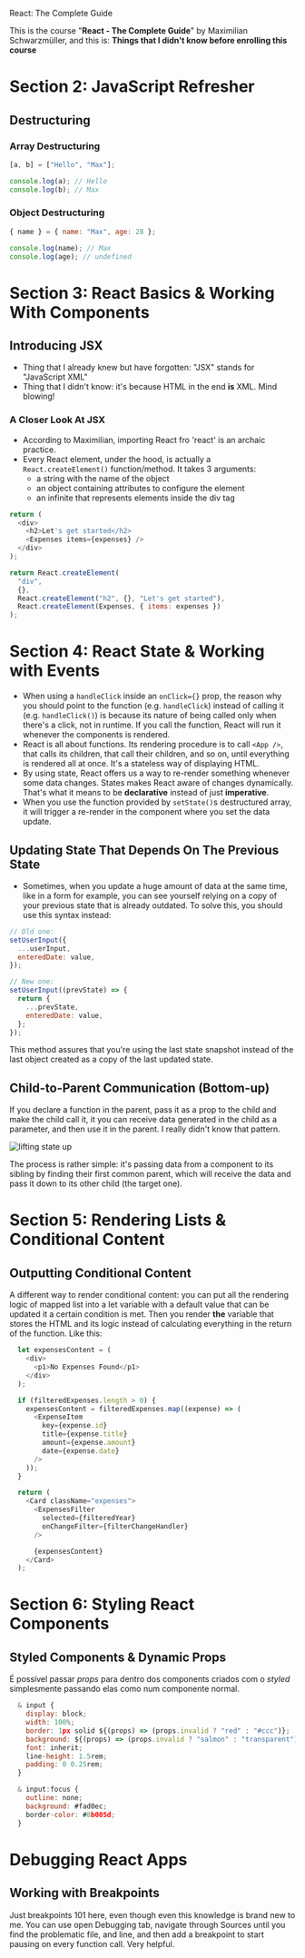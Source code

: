  React: The Complete Guide

This is the course "**React - The Complete Guide**" by Maximilian Schwarzmüller, and this is: **Things that I didn't know before enrolling this course**

# Section 2: JavaScript Refresher

## Destructuring

### Array Destructuring

```javascript
[a, b] = ["Hello", "Max"];

console.log(a); // Hello
console.log(b); // Max
```

### Object Destructuring

```javascript
{ name } = { name: "Max", age: 28 };

console.log(name); // Max
console.log(age); // undefined
```

# Section 3: React Basics & Working With Components

## Introducing JSX

- Thing that I already knew but have forgotten: "JSX" stands for "JavaScript XML"
- Thing that I didn't know: it's because HTML in the end **is** XML. Mind blowing!

### A Closer Look At JSX

- According to Maximilian, importing React fro 'react' is an archaic practice.
- Every React element, under the hood, is actually a `React.createElement()` function/method. It takes 3 arguments:
  - a string with the name of the object
  - an object containing attributes to configure the element
  - an infinite that represents elements inside the div tag

```javascript
return (
  <div>
    <h2>Let's get started</h2>
    <Expenses items={expenses} />
  </div>
);

return React.createElement(
  "div",
  {},
  React.createElement("h2", {}, "Let's get started"),
  React.createElement(Expenses, { items: expenses })
);
```

# Section 4: React State & Working with Events

- When using a `handleClick` inside an `onClick={}` prop, the reason why you should point to the function (e.g. `handleClick`) instead of calling it (e.g. `handleClick()`) is because its nature of being called only when there's a click, not in runtime. If you call the function, React will run it whenever the components is rendered.
- React is all about functions. Its rendering procedure is to call `<App />`, that calls its children, that call their children, and so on, until everything is rendered all at once. It's a stateless way of displaying HTML.
- By using state, React offers us a way to re-render something whenever some data changes. States makes React aware of changes dynamically. That's what it means to be **declarative** instead of just **imperative**.
- When you use the function provided by `setState()`s destructured array, it will trigger a re-render in the component where you set the data update.

## Updating State That Depends On The Previous State

- Sometimes, when you update a huge amount of data at the same time, like in a form for example, you can see yourself relying on a copy of your previous state that is already outdated. To solve this, you should use this syntax instead:

```javascript
// Old one:
setUserInput({
  ...userInput,
  enteredDate: value,
});
```

```javascript
// New one:
setUserInput((prevState) => {
  return {
    ...prevState,
    enteredDate: value,
  };
});
```

This method assures that you're using the last state snapshot instead of the last object created as a copy of the last updated state.

## Child-to-Parent Communication (Bottom-up)

If you declare a function in the parent, pass it as a prop to the child and make the child call it, it you can receive data generated in the child as a parameter, and then use it in the parent. I really didn't know that pattern.

![lifting state up](https://github.com/divertimentos/curso-udemy-react-the-complete-guide/blob/main/media/lifting.png)

The process is rather simple: it's passing data from a component to its sibling by finding their first common parent, which will receive the data and pass it down to its other child (the target one).

# 

# Section 5: Rendering Lists & Conditional Content

## Outputting Conditional Content

A different way to render conditional content: you can put all the rendering logic of mapped list into a let variable with a default value that can be updated it a certain condition is met. Then you render **the** variable that stores the HTML and its logic instead of calculating everything in the return of the function. Like this:

```javascript
  let expensesContent = (
    <div>
      <p1>No Expenses Found</p1>
    </div>
  );

  if (filteredExpenses.length > 0) {
    expensesContent = filteredExpenses.map((expense) => (
      <ExpenseItem
        key={expense.id}
        title={expense.title}
        amount={expense.amount}
        date={expense.date}
      />
    ));
  }

  return (
    <Card className="expenses">
      <ExpensesFilter
        selected={filteredYear}
        onChangeFilter={filterChangeHandler}
      />

      {expensesContent}
    </Card>
  );
```

# Section 6: Styling React Components

## Styled Components & Dynamic Props

É possível passar *props* para dentro dos components criados com o *styled* simplesmente passando elas como num componente normal.

```javascript
  & input {
    display: block;
    width: 100%;
    border: 1px solid ${(props) => (props.invalid ? "red" : "#ccc")};
    background: ${(props) => (props.invalid ? "salmon" : "transparent")}
    font: inherit;
    line-height: 1.5rem;
    padding: 0 0.25rem;
  }

  & input:focus {
    outline: none;
    background: #fad0ec;
    border-color: #8b005d;
  }
```

# Debugging React Apps

## Working with Breakpoints

Just breakpoints 101 here, even though even this knowledge is brand new to me. You can use open Debugging tab, navigate through Sources until you find the problematic file, and line, and then add a breakpoint to start pausing on every function call. Very helpful. 

<img src="media/debugging-01.png" title="" alt="" data-align="center">
